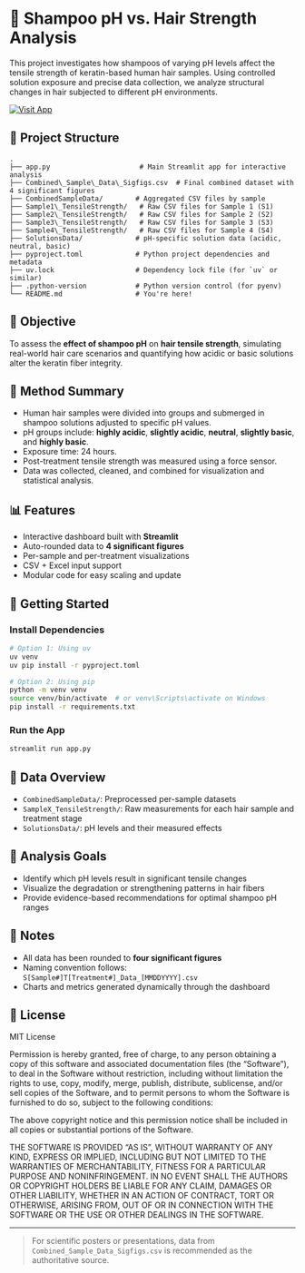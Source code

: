 
# 🧪 Shampoo pH vs. Hair Strength Analysis

This project investigates how shampoos of varying pH levels affect the tensile strength of keratin-based human hair samples. Using controlled solution exposure and precise data collection, we analyze structural changes in hair subjected to different pH environments.

[![Visit App](https://img.shields.io/badge/Streamlit-App-red?logo=streamlit&logoColor=white)](https://ghphairproject.streamlit.app/)

## 📁 Project Structure
```
.
├── app.py                      # Main Streamlit app for interactive analysis
├── Combined\_Sample\_Data\_Sigfigs.csv  # Final combined dataset with 4 significant figures
├── CombinedSampleData/        # Aggregated CSV files by sample
├── Sample1\_TensileStrength/   # Raw CSV files for Sample 1 (S1)
├── Sample2\_TensileStrength/   # Raw CSV files for Sample 2 (S2)
├── Sample3\_TensileStrength/   # Raw CSV files for Sample 3 (S3)
├── Sample4\_TensileStrength/   # Raw CSV files for Sample 4 (S4)
├── SolutionsData/             # pH-specific solution data (acidic, neutral, basic)
├── pyproject.toml             # Python project dependencies and metadata
├── uv.lock                    # Dependency lock file (for `uv` or similar)
├── .python-version            # Python version control (for pyenv)
└── README.md                  # You're here!

```

## 🧬 Objective

To assess the **effect of shampoo pH** on **hair tensile strength**, simulating real-world hair care scenarios and quantifying how acidic or basic solutions alter the keratin fiber integrity.

## 🧫 Method Summary

- Human hair samples were divided into groups and submerged in shampoo solutions adjusted to specific pH values.
- pH groups include: **highly acidic**, **slightly acidic**, **neutral**, **slightly basic**, and **highly basic**.
- Exposure time: 24 hours.
- Post-treatment tensile strength was measured using a force sensor.
- Data was collected, cleaned, and combined for visualization and statistical analysis.

## 📊 Features

- Interactive dashboard built with **Streamlit**
- Auto-rounded data to **4 significant figures**
- Per-sample and per-treatment visualizations
- CSV + Excel input support
- Modular code for easy scaling and update

## 🚀 Getting Started

### Install Dependencies

```bash
# Option 1: Using uv
uv venv
uv pip install -r pyproject.toml

# Option 2: Using pip
python -m venv venv
source venv/bin/activate  # or venv\Scripts\activate on Windows
pip install -r requirements.txt
````

### Run the App

```bash
streamlit run app.py
```

## 🧾 Data Overview

* `CombinedSampleData/`: Preprocessed per-sample datasets
* `SampleX_TensileStrength/`: Raw measurements for each hair sample and treatment stage
* `SolutionsData/`: pH levels and their measured effects

## 🧠 Analysis Goals

* Identify which pH levels result in significant tensile changes
* Visualize the degradation or strengthening patterns in hair fibers
* Provide evidence-based recommendations for optimal shampoo pH ranges

## 📌 Notes

* All data has been rounded to **four significant figures**
* Naming convention follows: `S[Sample#]T[Treatment#]_Data_[MMDDYYYY].csv`
* Charts and metrics generated dynamically through the dashboard

## 📃 License

MIT License

Permission is hereby granted, free of charge, to any person obtaining a copy of this software and associated documentation files (the “Software”), to deal in the Software without restriction, including without limitation the rights to use, copy, modify, merge, publish, distribute, sublicense, and/or sell copies of the Software, and to permit persons to whom the Software is furnished to do so, subject to the following conditions:

The above copyright notice and this permission notice shall be included in all copies or substantial portions of the Software.

THE SOFTWARE IS PROVIDED “AS IS”, WITHOUT WARRANTY OF ANY KIND, EXPRESS OR IMPLIED, INCLUDING BUT NOT LIMITED TO THE WARRANTIES OF MERCHANTABILITY, FITNESS FOR A PARTICULAR PURPOSE AND NONINFRINGEMENT. IN NO EVENT SHALL THE AUTHORS OR COPYRIGHT HOLDERS BE LIABLE FOR ANY CLAIM, DAMAGES OR OTHER LIABILITY, WHETHER IN AN ACTION OF CONTRACT, TORT OR OTHERWISE, ARISING FROM, OUT OF OR IN CONNECTION WITH THE SOFTWARE OR THE USE OR OTHER DEALINGS IN THE SOFTWARE.

---

> For scientific posters or presentations, data from `Combined_Sample_Data_Sigfigs.csv` is recommended as the authoritative source.

